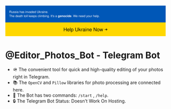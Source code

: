 [![Stand With Ukraine](https://raw.githubusercontent.com/vshymanskyy/StandWithUkraine/main/banner2-direct.svg)](https://stand-with-ukraine.pp.ua/)

# @Editor_Photos_Bot - Telegram Bot

- :military_helmet: The convenient tool for quick and high-quality editing of your photos right in Telegram.
- :books: The `OpenCV` and `Pillow` libraries for photo processing are connected here.
- :open_file_folder: The Bot has two commands: `/start` , `/help`.
- :lock: The Telegram Bot Status: Doesn't Work On Hosting.
